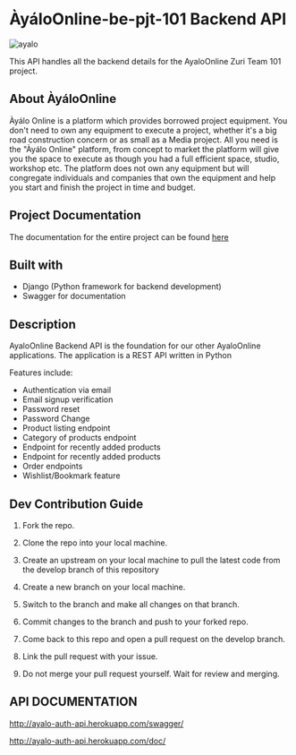 # ÀyáloOnline-be-pjt-101 Backend API

![ayalo](https://user-images.githubusercontent.com/59079323/124952078-d94e9500-e00b-11eb-84ec-76a5fcdbc389.jpg)


This API handles all the backend details for the AyaloOnline Zuri Team 101 project.

## About ÀyáloOnline
Àyálo Online is a platform which provides borrowed project equipment. You don't need to own any equipment to execute a project, whether it's a big road construction concern or as small as a Media project.
All you need is the "Àyálo Online" platform, from concept to market the platform will give you the space to execute as though you had a full efficient space, studio, workshop etc.
The platform does not own any equipment but will congregate individuals and companies that own the equipment and help you start and finish the project in time and budget.

## Project Documentation
The documentation for the entire project can be found [here](https://docs.google.com/document/d/1zMxpgaBGehSatTkSlHvNvgHAcBGGvjpWx-zKIvoQ4mM/edit?usp=sharing)


## Built with
- Django (Python framework for backend development)
- Swagger for documentation

## Description
AyaloOnline Backend API is the foundation for our other AyaloOnline applications. The application is a REST API written in Python

Features include:
- Authentication via email
- Email signup verification
- Password reset
- Password Change
- Product listing endpoint
- Category of products endpoint
- Endpoint for recently added products
- Endpoint for recently added products
- Order endpoints
- Wishlist/Bookmark feature


## Dev Contribution Guide
1. Fork the repo.

2. Clone the repo into your local machine.

3. Create an upstream on your local machine to pull the latest code from the develop branch of this repository

4. Create a new branch on your local machine.

5. Switch to the branch and make all changes on that branch.

6. Commit changes to the branch and push to your forked repo.

7. Come back to this repo and open a pull request on the develop branch.

8. Link the pull request with your issue.

9. Do not merge your pull request yourself. Wait for review and merging.


## API DOCUMENTATION

http://ayalo-auth-api.herokuapp.com/swagger/



http://ayalo-auth-api.herokuapp.com/doc/
